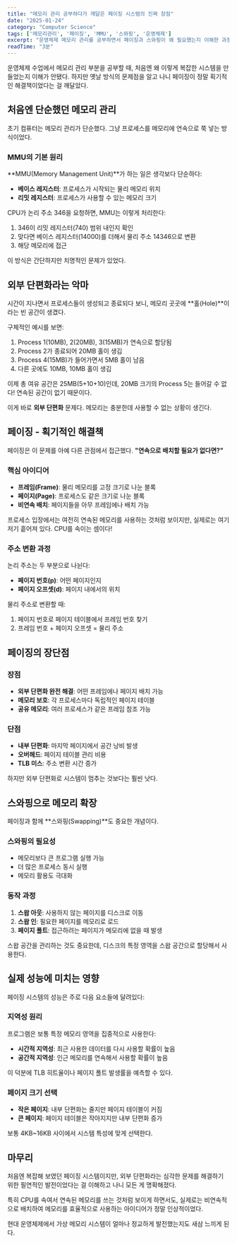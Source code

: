 ```yaml
---
title: "메모리 관리 공부하다가 깨달은 페이징 시스템의 진짜 장점"
date: "2025-01-24"
category: "Computer Science"
tags: ['메모리관리', '페이징', 'MMU', '스와핑', '운영체제']
excerpt: "운영체제 메모리 관리를 공부하면서 페이징과 스와핑이 왜 필요했는지 이해한 과정"
readTime: "3분"
---
```


운영체제 수업에서 메모리 관리 부분을 공부할 때, 처음엔 왜 이렇게 복잡한 시스템을 만들었는지 이해가 안됐다. 하지만 옛날 방식의 문제점을 알고 나니 페이징이 정말 획기적인 해결책이었다는 걸 깨달았다.

## 처음엔 단순했던 메모리 관리

초기 컴퓨터는 메모리 관리가 단순했다. 그냥 프로세스를 메모리에 연속으로 쭉 넣는 방식이었다.

### MMU의 기본 원리

**MMU(Memory Management Unit)**가 하는 일은 생각보다 단순하다:
- **베이스 레지스터**: 프로세스가 시작되는 물리 메모리 위치
- **리밋 레지스터**: 프로세스가 사용할 수 있는 메모리 크기

CPU가 논리 주소 346을 요청하면, MMU는 이렇게 처리한다:
1. 346이 리밋 레지스터(740) 범위 내인지 확인
2. 맞다면 베이스 레지스터(14000)를 더해서 물리 주소 14346으로 변환
3. 해당 메모리에 접근

이 방식은 간단하지만 치명적인 문제가 있었다.

## 외부 단편화라는 악마

시간이 지나면서 프로세스들이 생성되고 종료되다 보니, 메모리 곳곳에 **홀(Hole)**이라는 빈 공간이 생겼다.

구체적인 예시를 보면:
1. Process 1(10MB), 2(20MB), 3(15MB)가 연속으로 할당됨
2. Process 2가 종료되어 20MB 홀이 생김  
3. Process 4(15MB)가 들어가면서 5MB 홀이 남음
4. 다른 곳에도 10MB, 10MB 홀이 생김

이제 총 여유 공간은 25MB(5+10+10)인데, 20MB 크기의 Process 5는 들어갈 수 없다! 연속된 공간이 없기 때문이다.

이게 바로 **외부 단편화** 문제다. 메모리는 충분한데 사용할 수 없는 상황이 생긴다.

## 페이징 - 획기적인 해결책

페이징은 이 문제를 아예 다른 관점에서 접근했다. **"연속으로 배치할 필요가 없다면?"**

### 핵심 아이디어

- **프레임(Frame)**: 물리 메모리를 고정 크기로 나눈 블록
- **페이지(Page)**: 프로세스도 같은 크기로 나눈 블록  
- **비연속 배치**: 페이지들을 아무 프레임에나 배치 가능

프로세스 입장에서는 여전히 연속된 메모리를 사용하는 것처럼 보이지만, 실제로는 여기저기 흩어져 있다. CPU를 속이는 셈이다!

### 주소 변환 과정

논리 주소는 두 부분으로 나뉜다:
- **페이지 번호(p)**: 어떤 페이지인지
- **페이지 오프셋(d)**: 페이지 내에서의 위치

물리 주소로 변환할 때:
1. 페이지 번호로 페이지 테이블에서 프레임 번호 찾기
2. 프레임 번호 + 페이지 오프셋 = 물리 주소

## 페이징의 장단점

### 장점
- **외부 단편화 완전 해결**: 어떤 프레임에나 페이지 배치 가능
- **메모리 보호**: 각 프로세스마다 독립적인 페이지 테이블
- **공유 메모리**: 여러 프로세스가 같은 프레임 참조 가능

### 단점  
- **내부 단편화**: 마지막 페이지에서 공간 낭비 발생
- **오버헤드**: 페이지 테이블 관리 비용
- **TLB 미스**: 주소 변환 시간 증가

하지만 외부 단편화로 시스템이 멈추는 것보다는 훨씬 낫다.

## 스와핑으로 메모리 확장

페이징과 함께 **스와핑(Swapping)**도 중요한 개념이다.

### 스와핑의 필요성
- 메모리보다 큰 프로그램 실행 가능
- 더 많은 프로세스 동시 실행
- 메모리 활용도 극대화

### 동작 과정
1. **스왑 아웃**: 사용하지 않는 페이지를 디스크로 이동
2. **스왑 인**: 필요한 페이지를 메모리로 로드
3. **페이지 폴트**: 접근하려는 페이지가 메모리에 없을 때 발생

스왑 공간을 관리하는 것도 중요한데, 디스크의 특정 영역을 스왑 공간으로 할당해서 사용한다.

## 실제 성능에 미치는 영향

페이징 시스템의 성능은 주로 다음 요소들에 달려있다:

### 지역성 원리
프로그램은 보통 특정 메모리 영역을 집중적으로 사용한다:
- **시간적 지역성**: 최근 사용한 데이터를 다시 사용할 확률이 높음
- **공간적 지역성**: 인근 메모리를 연속해서 사용할 확률이 높음

이 덕분에 TLB 히트율이나 페이지 폴트 발생률을 예측할 수 있다.

### 페이지 크기 선택
- **작은 페이지**: 내부 단편화는 줄지만 페이지 테이블이 커짐
- **큰 페이지**: 페이지 테이블은 작아지지만 내부 단편화 증가

보통 4KB~16KB 사이에서 시스템 특성에 맞게 선택한다.

## 마무리

처음엔 복잡해 보였던 페이징 시스템이지만, 외부 단편화라는 심각한 문제를 해결하기 위한 필연적인 발전이었다는 걸 이해하고 나니 모든 게 명확해졌다.

특히 CPU를 속여서 연속된 메모리를 쓰는 것처럼 보이게 하면서도, 실제로는 비연속적으로 배치하여 메모리를 효율적으로 사용하는 아이디어가 정말 인상적이었다.

현대 운영체제에서 가상 메모리 시스템이 얼마나 정교하게 발전했는지도 새삼 느끼게 된다.